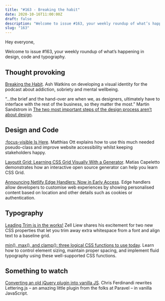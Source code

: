 ```yaml
---
title: "#163 - Breaking the habit"
date: 2020-10-16T11:00:00Z
draft: false
description: "Welcome to issue #163, your weekly roundup of what’s happening in design, code and typography."
slug: "163"
---
```


Hey everyone,

Welcome to issue #163, your weekly roundup of what’s happening in design, code and typography.

## Thought provoking

[Breaking the Habit](https://identitydesigned.com/breaking-the-habit/). Ash Watkins on developing a visual identity for the podcast about addiction, sobriety and mental wellbeing.

“...the brief and the hand-over are when we, as designers, ultimately have to interface with the rest of the business, so they matter the most.” Martin Sandstrom in [The two most important steps of the design process aren’t about design](https://martinsandstrom.com/the-two-most-important-steps-of-the-design-process-arent-about-design/).

## Design and Code

[:focus-visible Is Here](https://matthiasott.com/notes/focus-visible-is-here). Matthias Ott explains how to use this much needed pseudo-class and improve website accessibility whilst keeping stakeholders happy.

[Layoutit Grid: Learning CSS Grid Visually With a Generator](https://css-tricks.com/layoutit-grid-learning-css-grid-visually-with-a-generator/). Matias Capeletto demonstrates how an interactive open source generator can help you learn CSS Grid.

[Announcing Netlify Edge Handlers: Now in Early Access](https://www.netlify.com/blog/2020/10/06/announcing-netlify-edge-handlers-now-in-early-access/). Edge handlers allow developers to customise web experiences by showing personalised content based on location and other details such as cookies or authentication.

## Typography

[Leading Trim is in the works!](https://zellwk.com/blog/leading-trim/) Zell Liew shares his excitement for two new CSS properties that let you trim away extra whitespace from a font and align text to a baseline grid.

[min(), max(), and clamp(): three logical CSS functions to use today](https://web.dev/min-max-clamp/). Learn how to control element sizing, maintain proper spacing, and implement fluid typography using these well-supported CSS functions.

## Something to watch

[Converting an old jQuery plugin into vanilla JS](https://vimeo.com/468609606). Chris Ferdinandi rewrites Lettering.js – an amazing little plugin from the folks at Paravel – in vanilla JavaScript.
